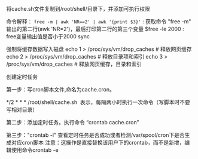 将cache.sh文件复制到/root/shell/目录下，并添加可执行权限

   命令解释：
   `free -m | awk 'NR==2' | awk '{print $3}'` : 获取命令 "free -m" 输出的第二行(awk 'NR=2')，最后打印第二行的第三个变量
   $free -le  2000 : free变量输出值是否小于2000
   sync
   
   强制将缓存数据写入磁盘
   echo 1 > /proc/sys/vm/drop_caches      # 释放网页缓存
   echo 2 > /proc/sys/vm/drop_caches      # 释放目录项和索引
   echo 3 > /proc/sys/vm/drop_caches      # 释放网页缓存，目录和索引

创建定时任务

  第一步：写cron脚本文件,命名为cache.cron。
  
  */2 * * * /root/shell/cache.sh  表示，每隔两小时执行一次命令（写脚本时不要写相对目录）
  
  第二步：添加定时任务。执行命令 “crontab cache.cron” 
  
  第三步："crontab -l" 查看定时任务是否成功或者检测/var/spool/cron下是否生成对应cron脚本
  注意：这操作是直接替换该用户下的crontab，而不是新增，编辑使用命令crontab -e
